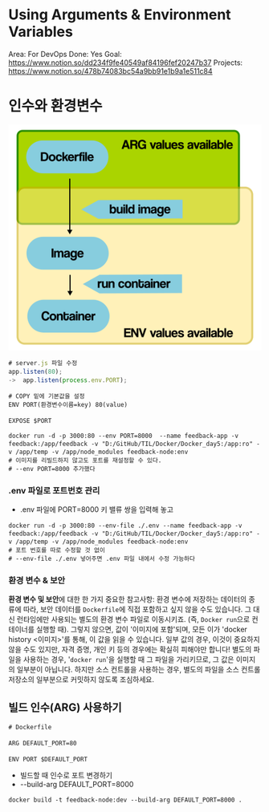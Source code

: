 # Using Arguments & Environment Variables

Area: For DevOps
Done: Yes
Goal: https://www.notion.so/dd234f9fe40549af84196fef20247b37
Projects: https://www.notion.so/478b74083bc54a9bb91e1b9a1e511c84

# 인수와 환경변수

![Untitled](Using%20Arguments%20&%20Environment%20Variables/Untitled.png)

```jsx
# server.js 파일 수정
app.listen(80);
->  app.listen(process.env.PORT);
```

```docker
# COPY 밑에 기본값을 설정
ENV PORT(환경변수이름=key) 80(value) 

EXPOSE $PORT
```

```docker
docker run -d -p 3000:80 --env PORT=8000  --name feedback-app -v feedback:/app/feedback -v "D:/GitHub/TIL/Docker/Docker_day5:/app:ro" -v /app/temp -v /app/node_modules feedback-node:env
# 이미지를 리빌드하지 않고도 포트를 재설정할 수 있다. 
# --env PORT=8000 추가했다
```

### .env 파일로 포트번호 관리

- .env 파일에 PORT=8000 키 밸류 쌍을 입력해 놓고

```docker
docker run -d -p 3000:80 --env-file ./.env --name feedback-app -v feedback:/app/feedback -v "D:/GitHub/TIL/Docker/Docker_day5:/app:ro" -v /app/temp -v /app/node_modules feedback-node:env
# 포트 번호를 따로 수정할 것 없이
# --env-file ./.env 넣어주면 .env 파일 내에서 수정 가능하다
```

### **환경 변수 & 보안**

**환경 변수 및 보안**에 대한 한 가지 중요한 참고사항: 환경 변수에 저장하는 데이터의 종류에 따라, 보안 데이터를 `Dockerfile`에 직접 포함하고 싶지 않을 수도 있습니다.
그 대신 런타임에만 사용되는 별도의 환경 변수 파일로 이동시키죠. (즉, `Docker run`으로 컨테이너를 실행할 때).
그렇지 않으면, 값이 '이미지에 포함'되며, 모든 이가 'docker history <이미지>'를 통해, 이 값을 읽을 수 있습니다.
일부 값의 경우, 이것이 중요하지 않을 수도 있지만, 자격 증명, 개인 키 등의 경우에는 확실히 피해야만 합니다!
별도의 파일을 사용하는 경우, '`docker run`'을 실행할 때 그 파일을 가리키므로, 그 값은 이미지의 일부분이 아닙니다. 하지만 소스 컨트롤을 사용하는 경우, 별도의 파일을 소스 컨트롤 저장소의 일부분으로 커밋하지 않도록 조심하세요.

## 빌드 인수(ARG) 사용하기

```docker
# Dockerfile

ARG DEFAULT_PORT=80

ENV PORT $DEFAULT_PORT

```

- 빌드할 때 인수로 포트 변경하기
- --build-arg DEFAULT_PORT=8000

```docker
docker build -t feedback-node:dev --build-arg DEFAULT_PORT=8000 .
```